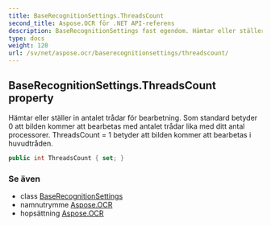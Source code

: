 ```yaml
---
title: BaseRecognitionSettings.ThreadsCount
second_title: Aspose.OCR för .NET API-referens
description: BaseRecognitionSettings fast egendom. Hämtar eller ställer in antalet trådar för bearbetning. Som standard betyder 0 att bilden kommer att bearbetas med antalet trådar lika med ditt antal processorer. ThreadsCount  1 betyder att bilden kommer att bearbetas i huvudtråden.
type: docs
weight: 120
url: /sv/net/aspose.ocr/baserecognitionsettings/threadscount/
---
```

## BaseRecognitionSettings.ThreadsCount property

Hämtar eller ställer in antalet trådar för bearbetning. Som standard betyder 0 att bilden kommer att bearbetas med antalet trådar lika med ditt antal processorer. ThreadsCount = 1 betyder att bilden kommer att bearbetas i huvudtråden.

```csharp
public int ThreadsCount { set; }
```

### Se även

* class [BaseRecognitionSettings](../)
* namnutrymme [Aspose.OCR](../../baserecognitionsettings/)
* hopsättning [Aspose.OCR](../../../)


